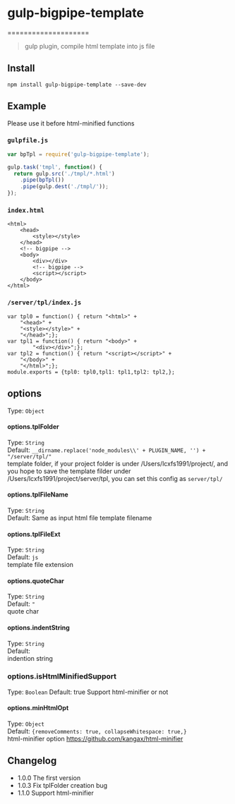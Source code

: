# gulp-bigpipe-template
====================

> gulp plugin, compile html template into js file


## Install
```
npm install gulp-bigpipe-template --save-dev
```

## Example
Please use it before html-minified functions
### `gulpfile.js`
```js
var bpTpl = require('gulp-bigpipe-template');

gulp.task('tmpl', function() {
  return gulp.src('./tmpl/*.html')
    .pipe(bpTpl())
    .pipe(gulp.dest('./tmpl/'));
});
```

### `index.html`
```
<html>
	<head>
		<style></style>
	</head>
	<!-- bigpipe -->
	<body>
		<div></div>
		<!-- bigpipe -->
		<script></script>
	</body>
</html>
```

### `/server/tpl/index.js`
```
var tpl0 = function() { return "<html>" +
	"<head>" +
	"<style></style>" +
	"</head>";};
var tpl1 = function() { return "<body>" +
		"<div></div>";};
var tpl2 = function() { return "<script></script>" +
	"</body>" +
	"</html>";};
module.exports = {tpl0: tpl0,tpl1: tpl1,tpl2: tpl2,};
```

## options

Type: `Object`

#### options.tplFolder
Type: `String`  
Default: `__dirname.replace('node_modules\\' + PLUGIN_NAME, '') + "/server/tpl/"`  
template folder, if your project folder is under /Users/lcxfs1991/project/, and you hope to save the template filder under /Users/lcxfs1991/project/server/tpl, you can set this config as `server/tpl/`

#### options.tplFileName
Type: `String`  
Default: Same as input html file
template filename

#### options.tplFileExt
Type: `String`  
Default: `js`  
template file extension

#### options.quoteChar
Type: `String`  
Default: `"`  
quote char

#### options.indentString
Type: `String`  
Default: `    `  
indention string

### options.isHtmlMinifiedSupport
Type: `Boolean`
Default: true
Support html-minifier or not

#### options.minHtmlOpt
Type: `Object`  
Default: `{removeComments: true, collapseWhitespace: true,}`  
html-minifier option
https://github.com/kangax/html-minifier

## Changelog
* 1.0.0 The first version
* 1.0.3 Fix tplFolder creation bug
* 1.1.0 Support html-minifier